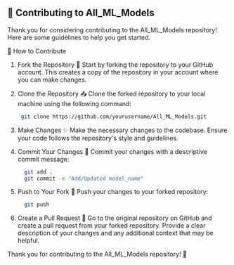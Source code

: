 ##  🎉 Contributing to All_ML_Models
Thank you for considering contributing to the All_ML_Models repository! Here are some guidelines to help you get started.

🚀 How to Contribute
1. Fork the Repository 🍴
Start by forking the repository to your GitHub account. This creates a copy of the repository in your account where you can make changes.

2. Clone the Repository 📥
Clone the forked repository to your local machine using the following command:

   ```bash
    git clone https://github.com/yourusername/All_ML_Models.git
   
3. Make Changes ✨
Make the necessary changes to the codebase. Ensure your code follows the repository's style and guidelines.


6. Commit Your Changes 💬
Commit your changes with a descriptive commit message:

   ```bash
     git add .
     git commit -m "Add/Updated model_name"


7. Push to Your Fork 🚀
Push your changes to your forked repository:

    ```bash
      git push

8. Create a Pull Request 🔄
Go to the original repository on GitHub and create a pull request from your forked repository. Provide a clear description of your changes and any additional context that may be helpful.


Thank you for contributing to the All_ML_Models repository! 🙌

